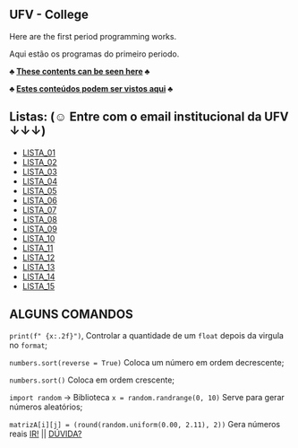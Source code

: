 ## UFV - College

Here are the first period programming works.

Aqui estão os programas do primeiro periodo.

**♣ [These contents can be seen here](https://ava.ufv.br/course/view.php?id=6098) ♣**

**♣ [Estes conteúdos podem ser vistos aqui](https://ava.ufv.br/course/view.php?id=6098) ♣**

## Listas: (☺ Entre com o email institucional da UFV ↓↓↓)

- [LISTA_01](https://docs.google.com/document/d/12S2X-20y3PvfeILfsQKRh6mubcw0q3ANTVgDLvjlyUc/edit?usp=sharing)
- [LISTA_02](https://docs.google.com/document/d/1QeGIqksYD1Sd4-iQIECa5_Y8sWwNMkuLFlE-Cuus80g/edit?usp=sharing)
- [LISTA_03](https://docs.google.com/document/d/17Cr4HJRdYN5SumuMJDS7aW4Xt40TiYGiD8c3oqLEQ6o/edit?usp=sharing)
- [LISTA_04](https://docs.google.com/document/d/1NaRTlcrje9hCdT0DRyGQPQoq7RxsmtlEL-6RZBf-K4Q/edit?usp=sharing)
- [LISTA_05](https://docs.google.com/document/d/1TpNNr7HvtQjmiHfptx1YLhrRee7XJBE5WvafKSnWduY/edit?usp=sharing)
- [LISTA_06](https://docs.google.com/document/d/1vcVO7cLhcaTW_3rfB3YSttshRPpEWaI4IZpPBusQ7ZE/edit?usp=sharing)
- [LISTA_07](https://docs.google.com/document/d/1Tv7yOdpobqkRvVn-2ykqPmPp8HCFbcvETTFGZN4Ix_A/edit?usp=sharing)
- [LISTA_08](https://docs.google.com/document/d/13RQuzvucoUxfEcuO0gLhj1WOzSeK541vQPy5agaokS0/edit?usp=sharing)
- [LISTA_09](https://docs.google.com/document/d/14_eoAbRui9iCVBphYJ-h_GjqlStlrnafHkTjsxOO4Y4/edit?usp=sharing)
- [LISTA_10](https://docs.google.com/document/d/1TpWPuTeUhSs8qsR6jOvLmuTE3vaGuhrItxYFbgqQTTw/edit?usp=sharing)
- [LISTA_11](https://docs.google.com/document/d/1JECOX2oa9HUFh0RLIj5fUHt685umZe7vH21tV4FfMLc/edit?usp=sharing)
- [LISTA_12](https://docs.google.com/document/d/1uT4tTOzmW_V8OUHEWFxMz3xP0XhnFbDm3_kmNiOowtE/edit?usp=sharing)
- [LISTA_13](https://docs.google.com/document/d/15Pk5GSVRXXwSLft2kUe4YFOUZLUbIDYrQooqvlFg9W8/edit?usp=sharing)
- [LISTA_14](https://docs.google.com/document/d/1gXDfyGe_laGKo1N0IP2uYtudkXOTEHse2zx_zVEfLiE/edit?usp=drivesdk)
- [LISTA_15](https://docs.google.com/document/d/1uRParQ-Zd92FkMFlTGdPOAgXM_HIJbXFhVV5OP0UZGg/edit?usp=drivesdk)

## ALGUNS COMANDOS
`print(f" {x:.2f}")`, Controlar a quantidade de um `float` depois da virgula no `format`;

`numbers.sort(reverse = True)` Coloca um número em ordem decrescente;

`numbers.sort()` Coloca em ordem crescente;

`import random` -> Biblioteca `x = random.randrange(0, 10)` Serve para gerar números aleatórios;

`matrizA[i][j] = (round(random.uniform(0.00, 2.11), 2))` Gera números reais [IR!](https://github.com/italloferreira27/ColegeUFV/blob/main/LISTAS/LISTA_08/atv_14.py) || [DÚVIDA?](https://pynative.com/python-get-random-float-numbers/)